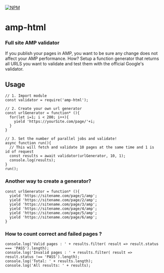 
[![NPM](https://nodei.co/npm/amp-html.png)](https://nodei.co/npm/amp-html)

# amp-html
### Full site AMP validator

If you publish your pages in AMP, you want to be sure any change does not affect your AMP performance. How? Setup a function generator that returns all URLS you want to validate and test them with the official Google's validator.

## Usage
```
// 1. Import module
const validator = require('amp-html');

// 2. Create your own url generator
const urlGenerator = function* (){
  for(let i=1; i < 200; i++){
    yield 'https://yourSite.com/page/'+i;
  }
}

// 3. Set the number of parallel jobs and validate!
async function run(){
  // This will fetch and validate 10 pages at the same time and 1 is id of request 
  const results = await validator(urlGenerator, 10, 1);
  console.log(results);
}
run();
```

### Another way to create a generator?
```
const urlGenerator = function* (){
  yield 'https://sitename.com/page/1/amp';
  yield 'https://sitename.com/page/2/amp';
  yield 'https://sitename.com/page/3/amp';
  yield 'https://sitename.com/page/4/amp';
  yield 'https://sitename.com/page/5/amp';
  yield 'https://sitename.com/page/6/amp';
}
```

### How to count correct and failed pages ?
```
console.log('Valid pages : ' + results.filter( result => result.status === 'PASS').length);
console.log('Invalid pages : ' + results.filter( result => result.status !== 'PASS').length);
console.log('Total: ' + results.length);
console.log('All results: ' + results);
```
